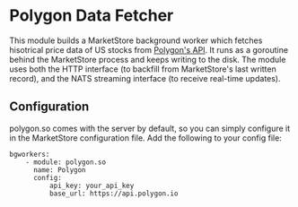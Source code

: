 # Polygon Data Fetcher

This module builds a MarketStore background worker which fetches hisotrical
price data of US stocks from [Polygon's API](https://polygon.io/).  It runs
as a goroutine behind the MarketStore process and keeps writing to the disk.
The module uses both the HTTP interface (to backfill from MarketStore's last
written record), and the NATS streaming interface (to receive real-time updates).

## Configuration
polygon.so comes with the server by default, so you can simply configure it
in the MarketStore configuration file. Add the following to your config file:

```
bgworkers:
    - module: polygon.so
      name: Polygon
      config:
          api_key: your_api_key
          base_url: https://api.polygon.io
```